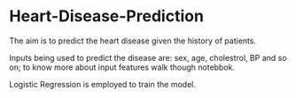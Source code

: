 # Heart-Disease-Prediction

The aim is to predict the heart disease given the history of patients.

Inputs being used to predict the disease are:
sex,
age,
cholestrol,
BP and so on; to know more about input features walk though notebbok.

Logistic Regression is employed to train the model.
